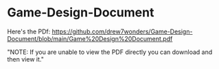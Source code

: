 # Game-Design-Document
Here's the PDf: https://github.com/drew7wonders/Game-Design-Document/blob/main/Game%20Design%20Document.pdf

"NOTE: If you are unable to view the PDF directly you can download and then view it."
